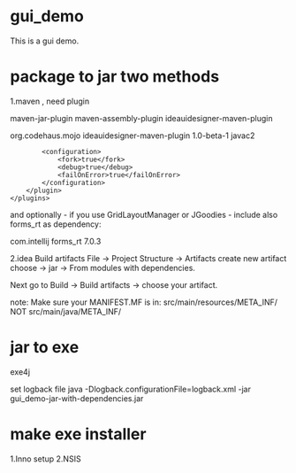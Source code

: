 # gui_demo

This is a gui demo.


# package to jar two methods
1.maven , need plugin

maven-jar-plugin
maven-assembly-plugin
ideauidesigner-maven-plugin

<build>
    <plugins>
        <plugin>
            <groupId>org.codehaus.mojo</groupId>
            <artifactId>ideauidesigner-maven-plugin</artifactId>
            <version>1.0-beta-1</version>
            <executions>
                <execution>
                    <goals>
                        <goal>javac2</goal>
                    </goals>
                </execution>
            </executions>

            <configuration>
                <fork>true</fork>
                <debug>true</debug>
                <failOnError>true</failOnError>
            </configuration>
        </plugin>
    </plugins>
</build>

and optionally - if you use GridLayoutManager or JGoodies - include also forms_rt as dependency:

<dependency>
    <groupId>com.intellij</groupId>
    <artifactId>forms_rt</artifactId>
    <version>7.0.3</version>
</dependency>

2.idea Build artifacts
File -> Project Structure -> Artifacts
create new artifact choose -> jar -> From modules with dependencies.

Next go to Build -> Build artifacts -> choose your artifact.

note:
Make sure your MANIFEST.MF is in:
src/main/resources/META_INF/
NOT
src/main/java/META_INF/


# jar to exe
exe4j

set logback file
java -Dlogback.configurationFile=logback.xml -jar gui_demo-jar-with-dependencies.jar



# make exe installer
1.Inno setup
2.NSIS

